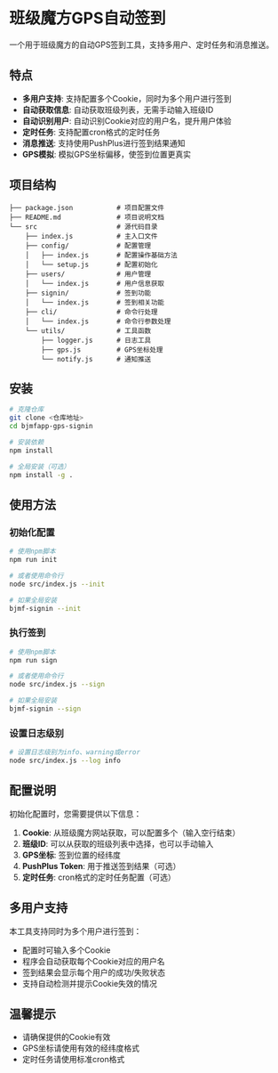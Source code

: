 # 班级魔方GPS自动签到

一个用于班级魔方的自动GPS签到工具，支持多用户、定时任务和消息推送。

## 特点

- **多用户支持**: 支持配置多个Cookie，同时为多个用户进行签到
- **自动获取信息**: 自动获取班级列表，无需手动输入班级ID
- **自动识别用户**: 自动识别Cookie对应的用户名，提升用户体验
- **定时任务**: 支持配置cron格式的定时任务
- **消息推送**: 支持使用PushPlus进行签到结果通知
- **GPS模拟**: 模拟GPS坐标偏移，使签到位置更真实

## 项目结构

```
├── package.json           # 项目配置文件
├── README.md              # 项目说明文档
└── src                    # 源代码目录
    ├── index.js           # 主入口文件
    ├── config/            # 配置管理
    │   ├── index.js       # 配置操作基础方法
    │   └── setup.js       # 配置初始化
    ├── users/             # 用户管理
    │   └── index.js       # 用户信息获取
    ├── signin/            # 签到功能
    │   └── index.js       # 签到相关功能
    ├── cli/               # 命令行处理
    │   └── index.js       # 命令行参数处理
    └── utils/             # 工具函数
        ├── logger.js      # 日志工具
        ├── gps.js         # GPS坐标处理
        └── notify.js      # 通知推送
```

## 安装

```bash
# 克隆仓库
git clone <仓库地址>
cd bjmfapp-gps-signin

# 安装依赖
npm install

# 全局安装（可选）
npm install -g .
```

## 使用方法

### 初始化配置

```bash
# 使用npm脚本
npm run init

# 或者使用命令行
node src/index.js --init

# 如果全局安装
bjmf-signin --init
```

### 执行签到

```bash
# 使用npm脚本
npm run sign

# 或者使用命令行
node src/index.js --sign

# 如果全局安装
bjmf-signin --sign
```

### 设置日志级别

```bash
# 设置日志级别为info、warning或error
node src/index.js --log info
```

## 配置说明

初始化配置时，您需要提供以下信息：

1. **Cookie**: 从班级魔方网站获取，可以配置多个（输入空行结束）
2. **班级ID**: 可以从获取的班级列表中选择，也可以手动输入
3. **GPS坐标**: 签到位置的经纬度
4. **PushPlus Token**: 用于推送签到结果（可选）
5. **定时任务**: cron格式的定时任务配置（可选）

## 多用户支持

本工具支持同时为多个用户进行签到：

- 配置时可输入多个Cookie
- 程序会自动获取每个Cookie对应的用户名
- 签到结果会显示每个用户的成功/失败状态
- 支持自动检测并提示Cookie失效的情况

## 温馨提示

- 请确保提供的Cookie有效
- GPS坐标请使用有效的经纬度格式
- 定时任务请使用标准cron格式
